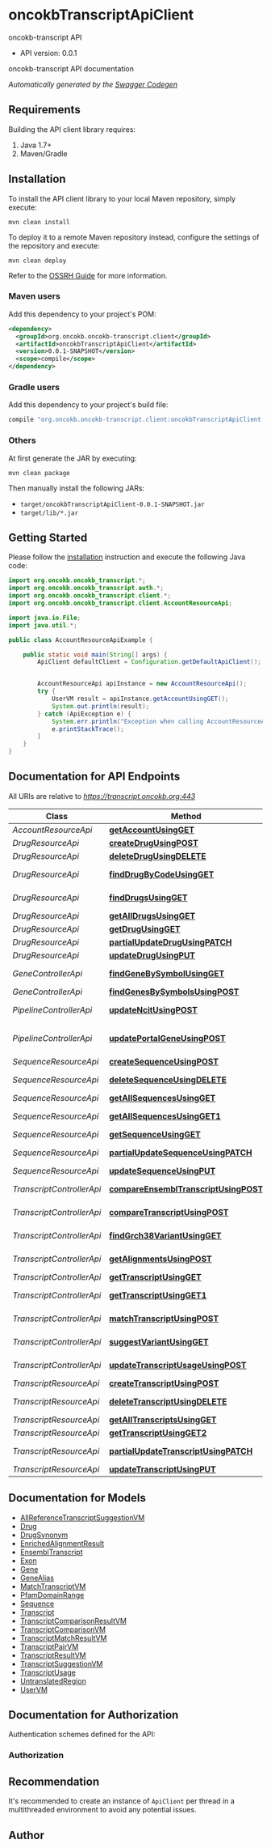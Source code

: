 # oncokbTranscriptApiClient

oncokb-transcript API
- API version: 0.0.1

oncokb-transcript API documentation


*Automatically generated by the [Swagger Codegen](https://github.com/swagger-api/swagger-codegen)*


## Requirements

Building the API client library requires:
1. Java 1.7+
2. Maven/Gradle

## Installation

To install the API client library to your local Maven repository, simply execute:

```shell
mvn clean install
```

To deploy it to a remote Maven repository instead, configure the settings of the repository and execute:

```shell
mvn clean deploy
```

Refer to the [OSSRH Guide](http://central.sonatype.org/pages/ossrh-guide.html) for more information.

### Maven users

Add this dependency to your project's POM:

```xml
<dependency>
  <groupId>org.oncokb.oncokb-transcript.client</groupId>
  <artifactId>oncokbTranscriptApiClient</artifactId>
  <version>0.0.1-SNAPSHOT</version>
  <scope>compile</scope>
</dependency>
```

### Gradle users

Add this dependency to your project's build file:

```groovy
compile "org.oncokb.oncokb-transcript.client:oncokbTranscriptApiClient:0.0.1-SNAPSHOT"
```

### Others

At first generate the JAR by executing:

```shell
mvn clean package
```

Then manually install the following JARs:

* `target/oncokbTranscriptApiClient-0.0.1-SNAPSHOT.jar`
* `target/lib/*.jar`

## Getting Started

Please follow the [installation](#installation) instruction and execute the following Java code:

```java
import org.oncokb.oncokb_transcript.*;
import org.oncokb.oncokb_transcript.auth.*;
import org.oncokb.oncokb_transcript.client.*;
import org.oncokb.oncokb_transcript.client.AccountResourceApi;

import java.io.File;
import java.util.*;

public class AccountResourceApiExample {

    public static void main(String[] args) {
        ApiClient defaultClient = Configuration.getDefaultApiClient();


        AccountResourceApi apiInstance = new AccountResourceApi();
        try {
            UserVM result = apiInstance.getAccountUsingGET();
            System.out.println(result);
        } catch (ApiException e) {
            System.err.println("Exception when calling AccountResourceApi#getAccountUsingGET");
            e.printStackTrace();
        }
    }
}
```

## Documentation for API Endpoints

All URIs are relative to *https://transcript.oncokb.org:443*

Class | Method | HTTP request | Description
------------ | ------------- | ------------- | -------------
*AccountResourceApi* | [**getAccountUsingGET**](docs/AccountResourceApi.md#getAccountUsingGET) | **GET** /api/account | getAccount
*DrugResourceApi* | [**createDrugUsingPOST**](docs/DrugResourceApi.md#createDrugUsingPOST) | **POST** /api/drugs | createDrug
*DrugResourceApi* | [**deleteDrugUsingDELETE**](docs/DrugResourceApi.md#deleteDrugUsingDELETE) | **DELETE** /api/drugs/{id} | deleteDrug
*DrugResourceApi* | [**findDrugByCodeUsingGET**](docs/DrugResourceApi.md#findDrugByCodeUsingGET) | **GET** /api/drugs/search-by-code/{code} | findDrugByCode
*DrugResourceApi* | [**findDrugsUsingGET**](docs/DrugResourceApi.md#findDrugsUsingGET) | **GET** /api/drugs/search/{query} | findDrugs
*DrugResourceApi* | [**getAllDrugsUsingGET**](docs/DrugResourceApi.md#getAllDrugsUsingGET) | **GET** /api/drugs | getAllDrugs
*DrugResourceApi* | [**getDrugUsingGET**](docs/DrugResourceApi.md#getDrugUsingGET) | **GET** /api/drugs/{id} | getDrug
*DrugResourceApi* | [**partialUpdateDrugUsingPATCH**](docs/DrugResourceApi.md#partialUpdateDrugUsingPATCH) | **PATCH** /api/drugs/{id} | partialUpdateDrug
*DrugResourceApi* | [**updateDrugUsingPUT**](docs/DrugResourceApi.md#updateDrugUsingPUT) | **PUT** /api/drugs/{id} | updateDrug
*GeneControllerApi* | [**findGeneBySymbolUsingGET**](docs/GeneControllerApi.md#findGeneBySymbolUsingGET) | **GET** /api/find-gene/{symbol} | findGeneBySymbol
*GeneControllerApi* | [**findGenesBySymbolsUsingPOST**](docs/GeneControllerApi.md#findGenesBySymbolsUsingPOST) | **POST** /api/find-gene | findGenesBySymbols
*PipelineControllerApi* | [**updateNcitUsingPOST**](docs/PipelineControllerApi.md#updateNcitUsingPOST) | **POST** /api/pipeline/update-ncit | updateNcit
*PipelineControllerApi* | [**updatePortalGeneUsingPOST**](docs/PipelineControllerApi.md#updatePortalGeneUsingPOST) | **POST** /api/pipeline/update-gene | updatePortalGene
*SequenceResourceApi* | [**createSequenceUsingPOST**](docs/SequenceResourceApi.md#createSequenceUsingPOST) | **POST** /api/sequences | createSequence
*SequenceResourceApi* | [**deleteSequenceUsingDELETE**](docs/SequenceResourceApi.md#deleteSequenceUsingDELETE) | **DELETE** /api/sequences/{id} | deleteSequence
*SequenceResourceApi* | [**getAllSequencesUsingGET**](docs/SequenceResourceApi.md#getAllSequencesUsingGET) | **GET** /api/sequences | getAllSequences
*SequenceResourceApi* | [**getAllSequencesUsingGET1**](docs/SequenceResourceApi.md#getAllSequencesUsingGET1) | **GET** /api/sequences-by-usage-source | getAllSequences
*SequenceResourceApi* | [**getSequenceUsingGET**](docs/SequenceResourceApi.md#getSequenceUsingGET) | **GET** /api/sequences/{id} | getSequence
*SequenceResourceApi* | [**partialUpdateSequenceUsingPATCH**](docs/SequenceResourceApi.md#partialUpdateSequenceUsingPATCH) | **PATCH** /api/sequences/{id} | partialUpdateSequence
*SequenceResourceApi* | [**updateSequenceUsingPUT**](docs/SequenceResourceApi.md#updateSequenceUsingPUT) | **PUT** /api/sequences/{id} | updateSequence
*TranscriptControllerApi* | [**compareEnsemblTranscriptUsingPOST**](docs/TranscriptControllerApi.md#compareEnsemblTranscriptUsingPOST) | **POST** /api/compare-ensembl-transcript | compareEnsemblTranscript
*TranscriptControllerApi* | [**compareTranscriptUsingPOST**](docs/TranscriptControllerApi.md#compareTranscriptUsingPOST) | **POST** /api/compare-transcript/{hugoSymbol} | compareTranscript
*TranscriptControllerApi* | [**findGrch38VariantUsingGET**](docs/TranscriptControllerApi.md#findGrch38VariantUsingGET) | **GET** /api/find-grch38-variant | findGrch38Variant
*TranscriptControllerApi* | [**getAlignmentsUsingPOST**](docs/TranscriptControllerApi.md#getAlignmentsUsingPOST) | **POST** /api/get-alignments/{hugoSymbol} | getAlignments
*TranscriptControllerApi* | [**getTranscriptUsingGET**](docs/TranscriptControllerApi.md#getTranscriptUsingGET) | **GET** /api/get-sequence | getTranscript
*TranscriptControllerApi* | [**getTranscriptUsingGET1**](docs/TranscriptControllerApi.md#getTranscriptUsingGET1) | **GET** /api/get-transcript/{hugoSymbol} | getTranscript
*TranscriptControllerApi* | [**matchTranscriptUsingPOST**](docs/TranscriptControllerApi.md#matchTranscriptUsingPOST) | **POST** /api/match-transcript/{hugoSymbol} | matchTranscript
*TranscriptControllerApi* | [**suggestVariantUsingGET**](docs/TranscriptControllerApi.md#suggestVariantUsingGET) | **GET** /api/suggest-variant/{hugoSymbol} | suggestVariant
*TranscriptControllerApi* | [**updateTranscriptUsageUsingPOST**](docs/TranscriptControllerApi.md#updateTranscriptUsageUsingPOST) | **POST** /api/update-transcript-usage-source | updateTranscriptUsage
*TranscriptResourceApi* | [**createTranscriptUsingPOST**](docs/TranscriptResourceApi.md#createTranscriptUsingPOST) | **POST** /api/transcripts | createTranscript
*TranscriptResourceApi* | [**deleteTranscriptUsingDELETE**](docs/TranscriptResourceApi.md#deleteTranscriptUsingDELETE) | **DELETE** /api/transcripts/{id} | deleteTranscript
*TranscriptResourceApi* | [**getAllTranscriptsUsingGET**](docs/TranscriptResourceApi.md#getAllTranscriptsUsingGET) | **GET** /api/transcripts | getAllTranscripts
*TranscriptResourceApi* | [**getTranscriptUsingGET2**](docs/TranscriptResourceApi.md#getTranscriptUsingGET2) | **GET** /api/transcripts/{id} | getTranscript
*TranscriptResourceApi* | [**partialUpdateTranscriptUsingPATCH**](docs/TranscriptResourceApi.md#partialUpdateTranscriptUsingPATCH) | **PATCH** /api/transcripts/{id} | partialUpdateTranscript
*TranscriptResourceApi* | [**updateTranscriptUsingPUT**](docs/TranscriptResourceApi.md#updateTranscriptUsingPUT) | **PUT** /api/transcripts/{id} | updateTranscript

## Documentation for Models

 - [AllReferenceTranscriptSuggestionVM](docs/AllReferenceTranscriptSuggestionVM.md)
 - [Drug](docs/Drug.md)
 - [DrugSynonym](docs/DrugSynonym.md)
 - [EnrichedAlignmentResult](docs/EnrichedAlignmentResult.md)
 - [EnsemblTranscript](docs/EnsemblTranscript.md)
 - [Exon](docs/Exon.md)
 - [Gene](docs/Gene.md)
 - [GeneAlias](docs/GeneAlias.md)
 - [MatchTranscriptVM](docs/MatchTranscriptVM.md)
 - [PfamDomainRange](docs/PfamDomainRange.md)
 - [Sequence](docs/Sequence.md)
 - [Transcript](docs/Transcript.md)
 - [TranscriptComparisonResultVM](docs/TranscriptComparisonResultVM.md)
 - [TranscriptComparisonVM](docs/TranscriptComparisonVM.md)
 - [TranscriptMatchResultVM](docs/TranscriptMatchResultVM.md)
 - [TranscriptPairVM](docs/TranscriptPairVM.md)
 - [TranscriptResultVM](docs/TranscriptResultVM.md)
 - [TranscriptSuggestionVM](docs/TranscriptSuggestionVM.md)
 - [TranscriptUsage](docs/TranscriptUsage.md)
 - [UntranslatedRegion](docs/UntranslatedRegion.md)
 - [UserVM](docs/UserVM.md)

## Documentation for Authorization

Authentication schemes defined for the API:
### Authorization



## Recommendation

It's recommended to create an instance of `ApiClient` per thread in a multithreaded environment to avoid any potential issues.

## Author


